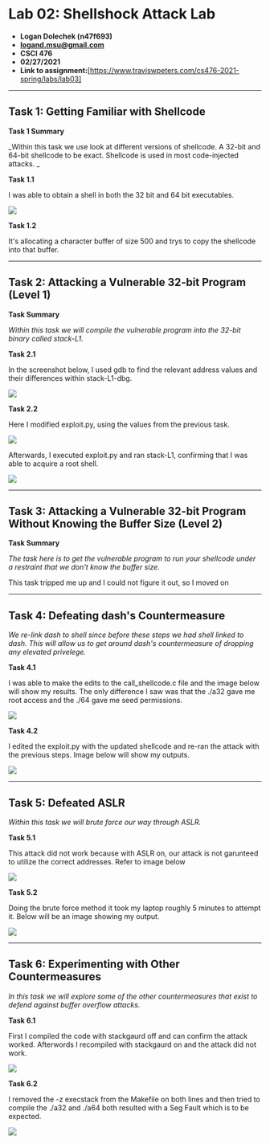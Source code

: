 # Lab 02: Shellshock Attack Lab
- **Logan Dolechek (n47f693)**
- **logand.msu@gmail.com**
- **CSCI 476**
- **02/27/2021**
- **Link to assignment:**[https://www.traviswpeters.com/cs476-2021-spring/labs/lab03]
---

## Task 1: Getting Familiar with Shellcode

**Task 1 Summary**

_Within this task we use look at different versions of shellcode. A 32-bit and 64-bit shellcode to be exact. Shellcode is used in most code-injected attacks. _

**Task 1.1**

I was able to obtain a shell in both the 32 bit and 64 bit executables.

<img src = "https://github.com/Dolechek/csci-476-594-spring2021-private/blob/main/lab03/T1_1.png" width="" height="">

**Task 1.2**

It's allocating a character buffer of size 500 and trys to copy the shellcode into that buffer. 

---

## Task 2: Attacking a Vulnerable 32-bit Program (Level 1)

**Task Summary**

_Within this task we will compile the vulnerable program into the 32-bit binary called stack-L1._

**Task 2.1**

In the screenshot below, I used gdb to find the relevant address values and their differences within stack-L1-dbg.

<img src = "https://github.com/Dolechek/csci-476-594-spring2021-private/blob/main/lab03/T2_1.png" width="" height="">

**Task 2.2**

Here I modified exploit.py, using the values from the previous task.

<img src = "https://github.com/Dolechek/csci-476-594-spring2021-private/blob/main/lab03/T_2_2_2.png" width="" height="">

Afterwards, I executed exploit.py and ran stack-L1, confirming that I was able to acquire a root shell.

<img src = "https://github.com/Dolechek/csci-476-594-spring2021-private/blob/main/lab03/T2_2_1.png" width="" height="">

---

## Task 3: Attacking a Vulnerable 32-bit Program Without Knowing the Buffer Size (Level 2)

**Task Summary**

_The task here is to get the vulnerable program to run your shellcode under a restraint that we don't know the buffer size._

This task tripped me up and I could not figure it out, so I moved on  

---

## Task 4: Defeating dash's Countermeasure

_We re-link dash to shell since before these steps we had shell linked to dash. This will allow us to get around dash's countermeasure of dropping any elevated privelege._

**Task 4.1**

I was able to make the edits to the call_shellcode.c file and the image below will show my results. The only difference I saw was that the ./a32 gave me root access and the ./64 gave me seed permissions. 

<img src = "https://github.com/Dolechek/csci-476-594-spring2021-private/blob/main/lab03/T4_1.png" width="" height="">

**Task 4.2**

I edited the exploit.py with the updated shellcode and re-ran the attack with the previous steps. Image below will show my outputs. 

<img src = "https://github.com/Dolechek/csci-476-594-spring2021-private/blob/main/lab03/T4_2.png" width="" height="">

---

## Task 5: Defeated ASLR

_Within this task we will brute force our way through ASLR._

**Task 5.1**

This attack did not work because with ASLR on, our attack is not garunteed to utilize the correct addresses. Refer to image below

<img src = "https://github.com/Dolechek/csci-476-594-spring2021-private/blob/main/lab03/T5_1.png" width="" height="">

**Task 5.2**

Doing the brute force method it took my laptop roughly 5 minutes to attempt it. Below will be an image showing my output. 

<img src = "https://github.com/Dolechek/csci-476-594-spring2021-private/blob/main/lab03/T5_2.png" width="" height="">

---

## Task 6: Experimenting with Other Countermeasures

_In this task we will explore some of the other countermeasures that exist to defend against buffer overflow attacks._

**Task 6.1**

First I compiled the code with stackgaurd off and can confirm the attack worked. Afterwords I recompiled with stackgaurd on and the attack did not work.

<img src = "https://github.com/Dolechek/csci-476-594-spring2021-private/blob/main/lab03/T6_1.png" width="" height="">

**Task 6.2**

I removed the -z execstack from the Makefile on both lines and then tried to compile the ./a32 and ./a64 both resulted with a Seg Fault which is to be expected. 

<img src = "https://github.com/Dolechek/csci-476-594-spring2021-private/blob/main/lab03/T6_2.png" width="" height="">
